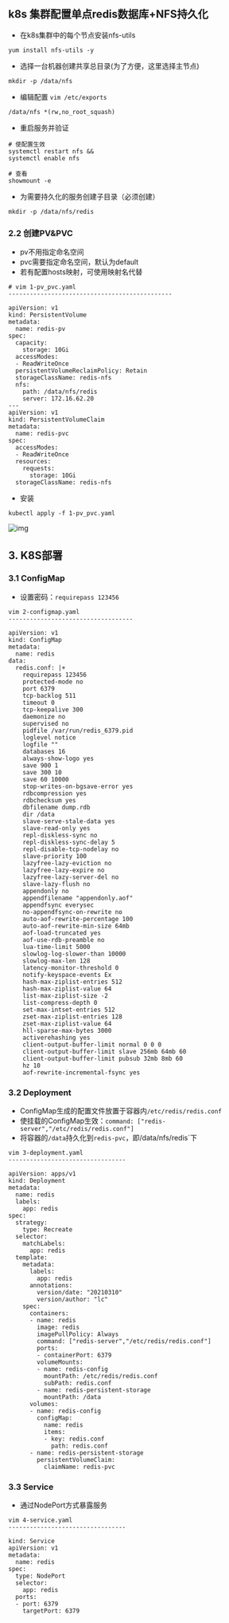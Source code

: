 ## k8s 集群配置单点redis数据库+NFS持久化 ##

- 在k8s集群中的每个节点安装nfs-utils

```shell
yum install nfs-utils -y
```

- 选择一台机器创建共享总目录(为了方便，这里选择主节点)

```shell
mkdir -p /data/nfs
```

- 编辑配置 `vim /etc/exports`

```shell
/data/nfs *(rw,no_root_squash)
```

- 重启服务并验证

```shell
# 使配置生效
systemctl restart nfs &&
systemctl enable nfs

# 查看
showmount -e
```

- 为需要持久化的服务创建子目录（必须创建）

```shell
mkdir -p /data/nfs/redis
```

### 2.2 创建PV&PVC

- pv不用指定命名空间
- pvc需要指定命名空间，默认为default
- 若有配置hosts映射，可使用映射名代替

```text
# vim 1-pv_pvc.yaml
----------------------------------------------

apiVersion: v1
kind: PersistentVolume
metadata:
  name: redis-pv
spec:
  capacity:
    storage: 10Gi
  accessModes:
  - ReadWriteOnce
  persistentVolumeReclaimPolicy: Retain
  storageClassName: redis-nfs
  nfs:
    path: /data/nfs/redis
    server: 172.16.62.20
---
apiVersion: v1
kind: PersistentVolumeClaim
metadata:
  name: redis-pvc
spec:
  accessModes:
  - ReadWriteOnce
  resources:
    requests:
      storage: 10Gi
  storageClassName: redis-nfs
```

- 安装

```text
kubectl apply -f 1-pv_pvc.yaml
```

![img](https://pic1.zhimg.com/80/v2-b4194bca912dd67c95d41870e9e91138_720w.webp)



## 3. K8S部署

### 3.1 ConfigMap

- 设置密码：`requirepass 123456`

```text
vim 2-configmap.yaml
-----------------------------------

apiVersion: v1
kind: ConfigMap
metadata:
  name: redis
data:
  redis.conf: |+
    requirepass 123456
    protected-mode no
    port 6379
    tcp-backlog 511
    timeout 0
    tcp-keepalive 300
    daemonize no
    supervised no
    pidfile /var/run/redis_6379.pid
    loglevel notice
    logfile ""
    databases 16
    always-show-logo yes
    save 900 1
    save 300 10
    save 60 10000
    stop-writes-on-bgsave-error yes
    rdbcompression yes
    rdbchecksum yes
    dbfilename dump.rdb
    dir /data
    slave-serve-stale-data yes
    slave-read-only yes
    repl-diskless-sync no
    repl-diskless-sync-delay 5
    repl-disable-tcp-nodelay no
    slave-priority 100
    lazyfree-lazy-eviction no
    lazyfree-lazy-expire no
    lazyfree-lazy-server-del no
    slave-lazy-flush no
    appendonly no
    appendfilename "appendonly.aof"
    appendfsync everysec
    no-appendfsync-on-rewrite no
    auto-aof-rewrite-percentage 100
    auto-aof-rewrite-min-size 64mb
    aof-load-truncated yes
    aof-use-rdb-preamble no
    lua-time-limit 5000
    slowlog-log-slower-than 10000
    slowlog-max-len 128
    latency-monitor-threshold 0
    notify-keyspace-events Ex
    hash-max-ziplist-entries 512
    hash-max-ziplist-value 64
    list-max-ziplist-size -2
    list-compress-depth 0
    set-max-intset-entries 512
    zset-max-ziplist-entries 128
    zset-max-ziplist-value 64
    hll-sparse-max-bytes 3000
    activerehashing yes
    client-output-buffer-limit normal 0 0 0
    client-output-buffer-limit slave 256mb 64mb 60
    client-output-buffer-limit pubsub 32mb 8mb 60
    hz 10
    aof-rewrite-incremental-fsync yes
```

### 3.2 Deployment

- ConfigMap生成的配置文件放置于容器内`/etc/redis/redis.conf`
- 使挂载的ConfigMap生效：`command: ["redis-server","/etc/redis/redis.conf"]`
- 将容器的`/data`持久化到`redis-pvc`，即/data/nfs/redis`下

```text
vim 3-deployment.yaml
---------------------------------

apiVersion: apps/v1
kind: Deployment
metadata:
  name: redis
  labels:
    app: redis
spec:
  strategy:
    type: Recreate
  selector:
    matchLabels:
      app: redis
  template:
    metadata:
      labels:
        app: redis
      annotations:
        version/date: "20210310"
        version/author: "lc"
    spec:
      containers:
      - name: redis
        image: redis
        imagePullPolicy: Always
        command: ["redis-server","/etc/redis/redis.conf"]
        ports:
        - containerPort: 6379
        volumeMounts:
        - name: redis-config
          mountPath: /etc/redis/redis.conf
          subPath: redis.conf
        - name: redis-persistent-storage
          mountPath: /data
      volumes:
      - name: redis-config
        configMap:
          name: redis
          items:
          - key: redis.conf
            path: redis.conf
      - name: redis-persistent-storage
        persistentVolumeClaim:
          claimName: redis-pvc
```

### 3.3 Service

- 通过NodePort方式暴露服务

```text
vim 4-service.yaml
---------------------------------

kind: Service
apiVersion: v1
metadata:
  name: redis
spec:
  type: NodePort
  selector:
    app: redis
  ports:
  - port: 6379
    targetPort: 6379
```
